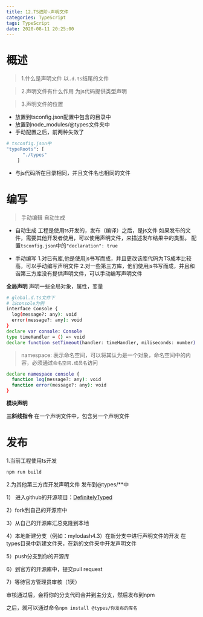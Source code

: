 ```yaml
---
title: 12.TS进阶-声明文件
categories: TypeScript
tags: TypeScript
date: 2020-08-11 20:25:00
---
```


# 概述
> 1.什么是声明文件
以`.d.ts`结尾的文件

> 2.声明文件有什么作用
为js代码提供类型声明

> 3.声明文件的位置

- 放置到tsconfig.json配置中包含的目录中
- 放置到node_modules/@types文件夹中
- 手动配置之后，前两种失效了
```bash
# tsconfig.json中
"typeRoots": [
      "./types"
    ]
```

- 与js代码所在目录相同，并且文件名也相同的文件

# 编写
> 手动编辑 自动生成

- 自动生成
工程是使用ts开发的，发布（编译）之后，是js文件
如果发布的文件，需要其他开发者使用，可以使用声明文件，来描述发布结果中的类型。
配置`tsconfig.json`中的`"declaration": true`

- 手动编写
1.对已有库,他是使用js书写而成，并且更改该库代码为TS成本比较高，可以手动编写声明文件
2.对一些第三方库，他们使用js书写而成，并且和谐第三方库没有提供声明文件，可以手动编写声明文件

**全局声明**
声明一些全局对象，属性，变量
```bash
# global.d.ts文件下
# 以console为例
interface Console {
  log(message?: any): void
  error(message?: any): void
}
declare var console: Console
type timeHandler = () => void
declare function setTimeout(handler: timeHandler, miliseconds: number): number
```

> namespace: 表示命名空间，可以将其认为是一个对象，命名空间中的内容，必须通过`命名空间.成员名`访问
```bash
declare namespace console {
  function log(message?: any): void
  function error(message?: any): void
}
```

**模块声明**


**三斜线指令**
在一个声明文件中，包含另一个声明文件

# 发布
1.当前工程使用ts开发
```bash
npm run build   
```
2.为其他第三方库开发声明文件
发布到@types/**中

1） 进入github的开源项目：[DefinitelyTyped](https://github.com/DefinitelyTyped/DefinitelyTyped)

2）fork到自己的开源库中

3）从自己的开源库汇总克隆到本地

4）本地新建分支（例如：mylodash4.3）在新分支中进行声明文件的开发
在types目录中新建文件夹，在新的文件夹中开发声明文件

5）push分支到你的开源库

6）到官方的开源库中，提交pull request

7）等待官方管理员审核（1天）

审核通过后，会将你的分支代码合并到主分支，然后发布到npm

之后，就可以通过命令`npm install @types/你发布的库名`